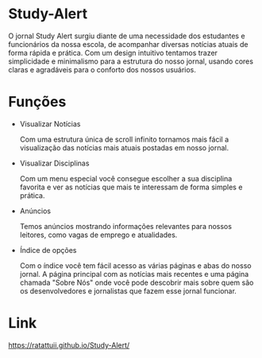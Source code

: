 # Study-Alert

O jornal Study Alert surgiu diante de uma necessidade dos estudantes e funcionários da nossa escola, de acompanhar diversas notícias atuais de forma rápida e prática. Com um design intuitivo tentamos trazer simplicidade e minimalismo para a estrutura do nosso jornal, usando cores claras e agradáveis para o conforto dos nossos usuários.

# Funções
- Visualizar Notícias

  Com uma estrutura única de scroll infinito tornamos mais fácil a visualização das notícias mais atuais postadas em nosso jornal.

- Visualizar Disciplinas

  Com um menu especial você consegue escolher a sua disciplina favorita e ver as notícias que mais te interessam de forma simples e prática.

- Anúncios

  Temos anúncios mostrando informações relevantes para nossos leitores, como vagas de emprego e atualidades.

- Índice de opções

  Com o índice você tem fácil acesso as várias páginas e abas do nosso jornal. A página principal com as notícias mais recentes e uma página chamada "Sobre Nós" onde você pode descobrir mais sobre quem são os desenvolvedores e jornalistas que fazem esse jornal funcionar.

# Link

https://ratattuii.github.io/Study-Alert/
